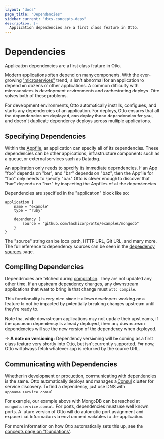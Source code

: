 ```yaml
---
layout: "docs"
page_title: "Dependencies"
sidebar_current: "docs-concepts-deps"
description: |-
  Application dependencies are a first class feature in Otto.
---
```


# Dependencies

Application dependencies are a first class feature in Otto.

Modern applications often depend on many components. With the ever-growing
["microservices"](http://martinfowler.com/articles/microservices.html) trend,
is isn't abnormal for an application to depend on dozens of other applications.
A common difficulty with microservices is development environments and
orchestrating deploys. Otto solves both of these problems.

For development environments, Otto automatically installs, configures, and
starts any dependencies of an application. For deploys, Otto ensures that
all the dependencies are deployed, can deploy those dependencies for you,
and doesn't duplicate dependency deploys across multiple applications.

## Specifying Dependencies

Within the [Appfile](/docs/concepts/appfile.html), an application
can specify all of its dependencies. These dependencies can be other
applications, infrastructure components such as a queue, or external
services such as Datadog.

An application only needs to specify its immediate dependencies. If an
App "foo" depends on "bar", and "bar" depends on "baz", then the Appfile
for "foo" only needs to specify "bar." Otto is clever enough to discover that
"bar" depends on "baz" by inspecting the Appfiles of all the dependencies.

Dependencies are specified in the "application" block like so:

```
application {
    name = "example"
    type = "ruby"

    dependency {
        source = "github.com/hashicorp/otto/examples/mongodb"
    }
}
```

The "source" string can be local path, HTTP URL, Git URL, and many more.
The full reference to dependency sources can be seen in the
[dependency sources](/docs/appfile/dep-sources.html)
page.

## Compiling Dependencies

Dependencies are fetched during [compilation](/docs/concepts/compile.html).
They are not updated any other time. If an upstream dependency changes,
any downstream applications that want to bring in that change must
`otto compile`.

This functionality is very nice since it allows developers working on
a feature to not be impacted by potentially breaking changes upstream
until they're ready to.

Note that while downstream applications may not update their upstreams,
if the upstream dependency is already deployed, then any downstream
dependencies will see the new version of the dependency when deployed.

-> **A note on versioning:** Dependency versioning will be coming as a first class feature very
shortly into Otto, but isn't currently supported. For now, Otto will
always fetch whatever app is returned by the source URL.

## Communicating with Dependencies

Whether in development or production, communicating with dependencies
is the same. Otto automatically deploys and manages a
[Consul](https://consul.io) cluster for service discovery. To find
a dependency, just use DNS with `appname.service.consul`.

For example, our example above with MongoDB can be reached at
`mongodb.service.consul`. For ports, dependencies must use well known
ports. A future version of Otto will do automatic port assignment
and expose that information via environment variables to the
application.

For more information on how Otto automatically sets this up, see
the [concepts page on "foundations"](/docs/concepts/foundations.html).
